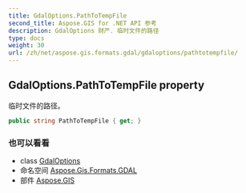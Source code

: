 ```yaml
---
title: GdalOptions.PathToTempFile
second_title: Aspose.GIS for .NET API 参考
description: GdalOptions 财产. 临时文件的路径
type: docs
weight: 30
url: /zh/net/aspose.gis.formats.gdal/gdaloptions/pathtotempfile/
---
```

## GdalOptions.PathToTempFile property

临时文件的路径。

```csharp
public string PathToTempFile { get; }
```

### 也可以看看

* class [GdalOptions](../)
* 命名空间 [Aspose.Gis.Formats.GDAL](../../gdaloptions/)
* 部件 [Aspose.GIS](../../../)


